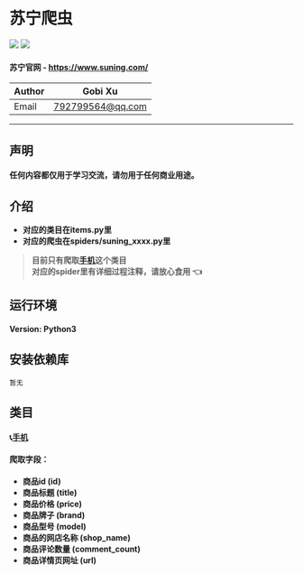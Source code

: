 # 苏宁爬虫
![](https://img.shields.io/badge/Python-3.5.3-green.svg) ![](https://img.shields.io/badge/Scrapy-1.5.1-green.svg)
#### 苏宁官网 - https://www.suning.com/
|Author|Gobi Xu|
|---|---|
|Email|792799564@qq.com|
****
## 声明
#### 任何内容都仅用于学习交流，请勿用于任何商业用途。
## 介绍
- **对应的类目在items.py里**
- **对应的爬虫在spiders/suning_xxxx.py里**
> **目前只有爬取[手机](https://search.suning.com/%E6%89%8B%E6%9C%BA/)这个类目<br>**
> **对应的spider里有详细过程注释，请放心食用 :point_left:**
## 运行环境
#### Version: Python3
## 安装依赖库
```
暂无
```
## 类目
#### :telephone_receiver:[手机](https://search.suning.com/%E6%89%8B%E6%9C%BA/)
#### 爬取字段：
- **商品id (id)**
- **商品标题 (title)**
- **商品价格 (price)**
- **商品牌子 (brand)**
- **商品型号 (model)**
- **商品的网店名称 (shop_name)**
- **商品评论数量 (comment_count)**
- **商品详情页网址 (url)**
